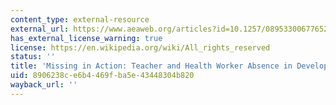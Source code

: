 ```yaml
---
content_type: external-resource
external_url: https://www.aeaweb.org/articles?id=10.1257/089533006776526058
has_external_license_warning: true
license: https://en.wikipedia.org/wiki/All_rights_reserved
status: ''
title: 'Missing in Action: Teacher and Health Worker Absence in Developing Countries'
uid: 8906238c-e6b4-469f-ba5e-43448304b820
wayback_url: ''
---
```


